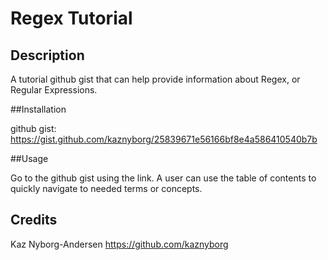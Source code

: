 # Regex Tutorial 

## Description

A tutorial github gist that can help provide information about Regex, or Regular Expressions.

##Installation

github gist: https://gist.github.com/kaznyborg/25839671e56166bf8e4a586410540b7b

##Usage

Go to the github gist using the link. A user can use the table of contents to quickly navigate to needed terms or concepts.

## Credits

Kaz Nyborg-Andersen https://github.com/kaznyborg